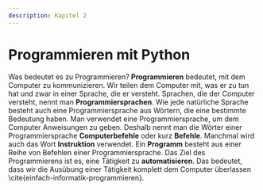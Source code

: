 ```yaml
---
description: Kapitel 2
---
```


# Programmieren mit Python

Was bedeutet es zu Programmieren? **Programmieren** bedeutet, mit dem Computer zu kommunizieren. Wir teilen dem Computer mit, was er zu tun hat und zwar in einer Sprache, die er versteht. Sprachen, die der Computer versteht, nennt man **Programmiersprachen**. Wie jede natürliche Sprache besteht auch eine Programmiersprache aus Wörtern, die eine bestimmte Bedeutung haben. Man verwendet eine Programmiersprache, um dem Computer Anweisungen zu geben. Deshalb nennt man die Wörter einer Programmiersprache **Computerbefehle** oder kurz **Befehle**. Manchmal wird auch das Wort **Instruktion** verwendet. Ein **Programm** besteht aus einer Reihe von Befehlen einer Programmiersprache. Das Ziel des Programmierens ist es, eine Tätigkeit zu **automatisieren**. Das bedeutet, dass wir die Ausübung einer Tätigkeit komplett dem Computer überlassen \cite{einfach-informatik-programmieren}.
